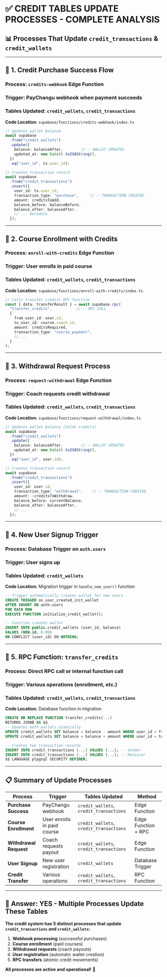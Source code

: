 # ✅ **CREDIT TABLES UPDATE PROCESSES - COMPLETE ANALYSIS**

## **📊 Processes That Update `credit_transactions` & `credit_wallets`**

---

## **🔄 1. Credit Purchase Success Flow**

### **Process:** `credits-webhook` Edge Function
### **Trigger:** PayChangu webhook when payment succeeds
### **Tables Updated:** `credit_wallets`, `credit_transactions`

**Code Location:** `supabase/functions/credits-webhook/index.ts`

```typescript
// Updates wallet balance
await supabase
  .from("credit_wallets")
  .update({
    balance: balanceAfter,        // ✅ WALLET UPDATED
    updated_at: new Date().toISOString(),
  })
  .eq("user_id", tx.user_id);

// Creates transaction record
await supabase
  .from("credit_transactions")
  .insert({
    user_id: tx.user_id,
    transaction_type: "purchase",     // ✅ TRANSACTION CREATED
    amount: creditsToAdd,
    balance_before: balanceBefore,
    balance_after: balanceAfter,
    // ... metadata
  });
```

---

## **🔄 2. Course Enrollment with Credits**

### **Process:** `enroll-with-credits` Edge Function
### **Trigger:** User enrolls in paid course
### **Tables Updated:** `credit_wallets`, `credit_transactions`

**Code Location:** `supabase/functions/enroll-with-credits/index.ts`

```typescript
// Calls transfer_credits RPC function
const { data: transferResult } = await supabase.rpc(
  "transfer_credits",           // ✅ RPC CALL
  {
    from_user_id: user.id,
    to_user_id: course.coach_id,
    amount: creditsRequired,
    transaction_type: "course_payment",
    // ...
  }
);
```

---

## **🔄 3. Withdrawal Request Process**

### **Process:** `request-withdrawal` Edge Function
### **Trigger:** Coach requests credit withdrawal
### **Tables Updated:** `credit_wallets`, `credit_transactions`

**Code Location:** `supabase/functions/request-withdrawal/index.ts`

```typescript
// Updates wallet balance (holds credits)
await supabase
  .from("credit_wallets")
  .update({
    balance: balanceAfter,        // ✅ WALLET UPDATED
    updated_at: new Date().toISOString(),
  })
  .eq("user_id", user.id);

// Creates transaction record
await supabase
  .from("credit_transactions")
  .insert({
    user_id: user.id,
    transaction_type: "withdrawal",    // ✅ TRANSACTION CREATED
    amount: -creditsToWithdraw,
    balance_before: currentBalance,
    balance_after: balanceAfter,
    // ...
  });
```

---

## **🔄 4. New User Signup Trigger**

### **Process:** Database Trigger on `auth.users`
### **Trigger:** User signs up
### **Tables Updated:** `credit_wallets`

**Code Location:** Migration trigger in `handle_new_user()` function

```sql
-- Trigger automatically creates wallet for new users
CREATE TRIGGER on_user_created_init_wallet
AFTER INSERT ON auth.users
FOR EACH ROW
EXECUTE FUNCTION initialize_credit_wallet();

-- Function creates wallet
INSERT INTO public.credit_wallets (user_id, balance)
VALUES (NEW.id, 0.00)
ON CONFLICT (user_id) DO NOTHING;
```

---

## **🔄 5. RPC Function: `transfer_credits`**

### **Process:** Direct RPC call or internal function call
### **Trigger:** Various operations (enrollment, etc.)
### **Tables Updated:** `credit_wallets`, `credit_transactions`

**Code Location:** Database function in migration

```sql
CREATE OR REPLACE FUNCTION transfer_credits(...)
RETURNS JSONB AS $$
-- Updates both wallets atomically
UPDATE credit_wallets SET balance = balance - amount WHERE user_id = from_user_id;
UPDATE credit_wallets SET balance = balance + amount WHERE user_id = to_user_id;

-- Creates two transaction records
INSERT INTO credit_transactions (...) VALUES (...); -- Sender
INSERT INTO credit_transactions (...) VALUES (...); -- Receiver
$$ LANGUAGE plpgsql SECURITY DEFINER;
```

---

## **📋 Summary of Update Processes**

| Process | Trigger | Tables Updated | Method |
|---------|---------|----------------|---------|
| **Purchase Success** | PayChangu webhook | `credit_wallets`, `credit_transactions` | Edge Function |
| **Course Enrollment** | User enrolls in paid course | `credit_wallets`, `credit_transactions` | Edge Function + RPC |
| **Withdrawal Request** | Coach requests payout | `credit_wallets`, `credit_transactions` | Edge Function |
| **User Signup** | New user registration | `credit_wallets` | Database Trigger |
| **Credit Transfer** | Various operations | `credit_wallets`, `credit_transactions` | RPC Function |

---

## **🎯 Answer: YES - Multiple Processes Update These Tables**

**The credit system has 5 distinct processes that update `credit_transactions` and `credit_wallets`:**

1. **Webhook processing** (successful purchases)
2. **Course enrollment** (paid courses)  
3. **Withdrawal requests** (coach payouts)
4. **User registration** (automatic wallet creation)
5. **RPC transfers** (atomic credit movements)

**All processes are active and operational!** 🚀
